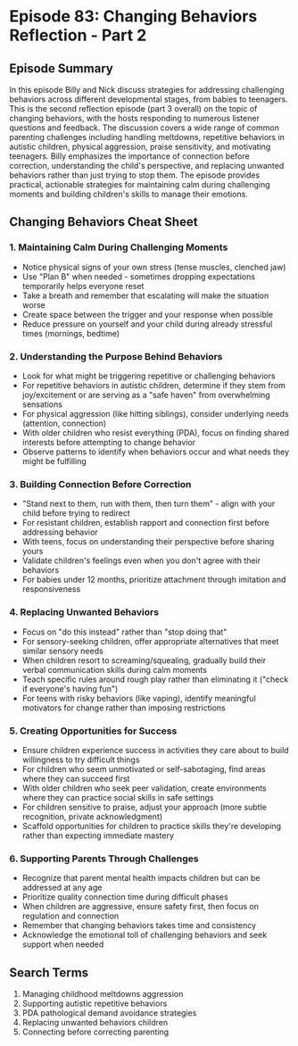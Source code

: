 # Episode 83: Changing Behaviors Reflection - Part 2

## Episode Summary
In this episode Billy and Nick discuss strategies for addressing challenging behaviors across different developmental stages, from babies to teenagers. This is the second reflection episode (part 3 overall) on the topic of changing behaviors, with the hosts responding to numerous listener questions and feedback. The discussion covers a wide range of common parenting challenges including handling meltdowns, repetitive behaviors in autistic children, physical aggression, praise sensitivity, and motivating teenagers. Billy emphasizes the importance of connection before correction, understanding the child's perspective, and replacing unwanted behaviors rather than just trying to stop them. The episode provides practical, actionable strategies for maintaining calm during challenging moments and building children's skills to manage their emotions.

## Changing Behaviors Cheat Sheet

### 1. Maintaining Calm During Challenging Moments
- Notice physical signs of your own stress (tense muscles, clenched jaw)
- Use "Plan B" when needed - sometimes dropping expectations temporarily helps everyone reset
- Take a breath and remember that escalating will make the situation worse
- Create space between the trigger and your response when possible
- Reduce pressure on yourself and your child during already stressful times (mornings, bedtime)

### 2. Understanding the Purpose Behind Behaviors
- Look for what might be triggering repetitive or challenging behaviors
- For repetitive behaviors in autistic children, determine if they stem from joy/excitement or are serving as a "safe haven" from overwhelming sensations
- For physical aggression (like hitting siblings), consider underlying needs (attention, connection)
- With older children who resist everything (PDA), focus on finding shared interests before attempting to change behavior
- Observe patterns to identify when behaviors occur and what needs they might be fulfilling

### 3. Building Connection Before Correction
- "Stand next to them, run with them, then turn them" - align with your child before trying to redirect
- For resistant children, establish rapport and connection first before addressing behavior
- With teens, focus on understanding their perspective before sharing yours
- Validate children's feelings even when you don't agree with their behaviors
- For babies under 12 months, prioritize attachment through imitation and responsiveness

### 4. Replacing Unwanted Behaviors
- Focus on "do this instead" rather than "stop doing that"
- For sensory-seeking children, offer appropriate alternatives that meet similar sensory needs
- When children resort to screaming/squealing, gradually build their verbal communication skills during calm moments
- Teach specific rules around rough play rather than eliminating it ("check if everyone's having fun")
- For teens with risky behaviors (like vaping), identify meaningful motivators for change rather than imposing restrictions

### 5. Creating Opportunities for Success
- Ensure children experience success in activities they care about to build willingness to try difficult things
- For children who seem unmotivated or self-sabotaging, find areas where they can succeed first
- With older children who seek peer validation, create environments where they can practice social skills in safe settings
- For children sensitive to praise, adjust your approach (more subtle recognition, private acknowledgment)
- Scaffold opportunities for children to practice skills they're developing rather than expecting immediate mastery

### 6. Supporting Parents Through Challenges
- Recognize that parent mental health impacts children but can be addressed at any age
- Prioritize quality connection time during difficult phases
- When children are aggressive, ensure safety first, then focus on regulation and connection
- Remember that changing behaviors takes time and consistency
- Acknowledge the emotional toll of challenging behaviors and seek support when needed

## Search Terms
1. Managing childhood meltdowns aggression
2. Supporting autistic repetitive behaviors
3. PDA pathological demand avoidance strategies
4. Replacing unwanted behaviors children
5. Connecting before correcting parenting